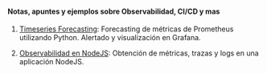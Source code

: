 #### Notas, apuntes y ejemplos sobre Observabilidad, CI/CD y mas 

1. [Timeseries Forecasting](https://github.com/martiroman/observabilidad/blob/main/Timeseries-Forecasting/): Forecasting de métricas de Prometheus utilizando Python. Alertado y visualización en Grafana.

2. [Observabilidad en NodeJS](https://https://github.com/martiroman/observabilidad/blob/main/NodeJS/): Obtención de métricas, trazas y logs en una aplicación NodeJS.